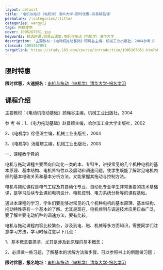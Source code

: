 ```yaml
---
layout: default
title: '电机与拖动（电机学）清华大学-限时优惠-网易精品课'
permalink: /:categories/:title/
categories: wangyi2
tags: 网易提供
cover: 1005267051.jpg
keywords: 精选网课,网易云课堂,电机与拖动（电机学）清华大学
description: '主要教材：《电动机拖动基础》顾绳谷主编，机械工业出版社，2004参考书：1、《电力拖动基础》赵昌颖主编，哈尔滨工业大学出'
classid: 1005267051
targetlink: https://study.163.com/course/introduction/1005267051.htm?share=1&shareId=1025206652&utm_campaign=share&utm_medium=iphoneShare&utm_source=&utm_u=1025206652
---
```


## 限时特惠

**限时优惠，火速报名**：[电机与拖动（电机学）清华大学-报名学习](https://study.163.com/course/introduction/1005267051.htm?share=1&shareId=1025206652&utm_campaign=share&utm_medium=iphoneShare&utm_source=&utm_u=1025206652)

## 课程介绍

主要教材：《电动机拖动基础》顾绳谷主编，机械工业出版社，2004

参 考 书：1、《电力拖动基础》赵昌颖主编，哈尔滨工业大学出版社，2002

2、《电机学》徐德淦主编，机械工业出版社，2004

3、《电机学》汤蕴璆主编，机械工业出版社，2003

一、课程教学目的

电机与拖动课程主要面向自动化一类的本、专科生，讲授常见的几个机种电机的基本原理、基本结构、电机外特性以及启动和调速问题，使学生既能了解常见电机内部的基本电磁关系和基本分析方法，又能掌握其拖动与控制方法。

电机与拖动课程是电气工程及其自动化专业、自动化专业学生非常重要的技术基础课，是学习后续专业课如电机设计、电机控制、电力系统分析等的课程基础。

通过本课程的学习，学生们要能够对常见的几个机种电机的基本原理、基本结构、拖动特性等有一个基本的了解。尤其是现在，电机控制与调速技术应用日益广泛，要了解主要电动机种的调速方法，要有比较。

电机与拖动课程内容比较繁杂，涉及到电、磁、机械等多方面知识，需要同学们注意学习方法，学习时候注意以下几点：

1、基本概念要搞清，尤其是涉及到原理的基本概念；

2、必须做一些习题，了解基本的求解方法和步骤，可以参照书上的例题做习题；

**限时优惠，报名地址**：[电机与拖动（电机学）清华大学-报名学习](https://study.163.com/course/introduction/1005267051.htm?share=1&shareId=1025206652&utm_campaign=share&utm_medium=iphoneShare&utm_source=&utm_u=1025206652)

